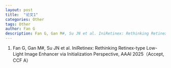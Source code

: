 ```yaml
---
layout: post
title:  "论文1"
categories: Other
tags: Other
author: Fan G
description: Fan G, Gan M#, Su JN et al. IniRetinex: Rethinking Retinex-type Low-Light Image Enhancer via Initialization Perspective, AAAI 2025（Accept, CCF A）
---
```

1.	Fan G, Gan M#, Su JN et al. IniRetinex: Rethinking Retinex-type Low-Light Image Enhancer via Initialization Perspective, AAAI 2025（Accept, CCF A）

